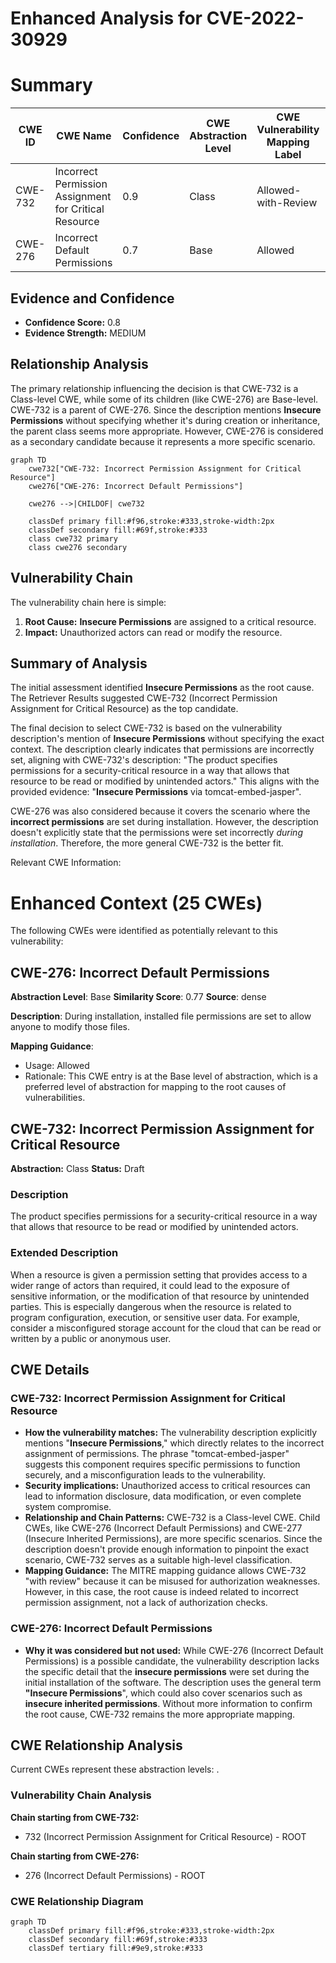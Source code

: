 # Enhanced Analysis for CVE-2022-30929

# Summary
| CWE ID | CWE Name | Confidence | CWE Abstraction Level | CWE Vulnerability Mapping Label | CWE-Vulnerability Mapping Notes |
|---|---|---|---|---|---|
| CWE-732 | Incorrect Permission Assignment for Critical Resource | 0.9 | Class | Allowed-with-Review | Primary CWE |
| CWE-276 | Incorrect Default Permissions | 0.7 | Base | Allowed | Secondary Candidate |

## Evidence and Confidence

*   **Confidence Score:** 0.8
*   **Evidence Strength:** MEDIUM

## Relationship Analysis
The primary relationship influencing the decision is that CWE-732 is a Class-level CWE, while some of its children (like CWE-276) are Base-level. CWE-732 is a parent of CWE-276. Since the description mentions **Insecure Permissions** without specifying whether it's during creation or inheritance, the parent class seems more appropriate. However, CWE-276 is considered as a secondary candidate because it represents a more specific scenario.

```mermaid
graph TD
    cwe732["CWE-732: Incorrect Permission Assignment for Critical Resource"]
    cwe276["CWE-276: Incorrect Default Permissions"]
    
    cwe276 -->|CHILDOF| cwe732
    
    classDef primary fill:#f96,stroke:#333,stroke-width:2px
    classDef secondary fill:#69f,stroke:#333
    class cwe732 primary
    class cwe276 secondary
```

## Vulnerability Chain
The vulnerability chain here is simple:
1.  **Root Cause:** **Insecure Permissions** are assigned to a critical resource.
2.  **Impact:** Unauthorized actors can read or modify the resource.

## Summary of Analysis
The initial assessment identified **Insecure Permissions** as the root cause. The Retriever Results suggested CWE-732 (Incorrect Permission Assignment for Critical Resource) as the top candidate.

The final decision to select CWE-732 is based on the vulnerability description's mention of **Insecure Permissions** without specifying the exact context. The description clearly indicates that permissions are incorrectly set, aligning with CWE-732's description: "The product specifies permissions for a security-critical resource in a way that allows that resource to be read or modified by unintended actors." This aligns with the provided evidence: "**Insecure Permissions** via tomcat-embed-jasper".

CWE-276 was also considered because it covers the scenario where the **incorrect permissions** are set during installation. However, the description doesn't explicitly state that the permissions were set incorrectly *during installation*. Therefore, the more general CWE-732 is the better fit.

Relevant CWE Information:

# Enhanced Context (25 CWEs)
The following CWEs were identified as potentially relevant to this vulnerability:

## CWE-276: Incorrect Default Permissions
**Abstraction Level**: Base
**Similarity Score**: 0.77
**Source**: dense

**Description**:
During installation, installed file permissions are set to allow anyone to modify those files.

**Mapping Guidance**:
- Usage: Allowed
- Rationale: This CWE entry is at the Base level of abstraction, which is a preferred level of abstraction for mapping to the root causes of vulnerabilities.

## CWE-732: Incorrect Permission Assignment for Critical Resource
**Abstraction:** Class
**Status:** Draft

### Description
The product specifies permissions for a security-critical resource in a way that allows that resource to be read or modified by unintended actors.

### Extended Description
When a resource is given a permission setting that provides access to a wider range of actors than required, it could lead to the exposure of sensitive information, or the modification of that resource by unintended parties. This is especially dangerous when the resource is related to program configuration, execution, or sensitive user data. For example, consider a misconfigured storage account for the cloud that can be read or written by a public or anonymous user.

## CWE Details

### CWE-732: Incorrect Permission Assignment for Critical Resource
*   **How the vulnerability matches:** The vulnerability description explicitly mentions "**Insecure Permissions**," which directly relates to the incorrect assignment of permissions. The phrase "tomcat-embed-jasper" suggests this component requires specific permissions to function securely, and a misconfiguration leads to the vulnerability.
*   **Security implications:** Unauthorized access to critical resources can lead to information disclosure, data modification, or even complete system compromise.
*   **Relationship and Chain Patterns:** CWE-732 is a Class-level CWE. Child CWEs, like CWE-276 (Incorrect Default Permissions) and CWE-277 (Insecure Inherited Permissions), are more specific scenarios. Since the description doesn't provide enough information to pinpoint the exact scenario, CWE-732 serves as a suitable high-level classification.
*   **Mapping Guidance:** The MITRE mapping guidance allows CWE-732 "with review" because it can be misused for authorization weaknesses. However, in this case, the root cause is indeed related to incorrect permission assignment, not a lack of authorization checks.

### CWE-276: Incorrect Default Permissions
*   **Why it was considered but not used:** While CWE-276 (Incorrect Default Permissions) is a possible candidate, the vulnerability description lacks the specific detail that the **insecure permissions** were set during the initial installation of the software. The description uses the general term **"Insecure Permissions**", which could also cover scenarios such as **insecure inherited permissions**. Without more information to confirm the root cause, CWE-732 remains the more appropriate mapping.


## CWE Relationship Analysis

Current CWEs represent these abstraction levels: .


### Vulnerability Chain Analysis

**Chain starting from CWE-732:**
- 732 (Incorrect Permission Assignment for Critical Resource) - ROOT


**Chain starting from CWE-276:**
- 276 (Incorrect Default Permissions) - ROOT



### CWE Relationship Diagram

```mermaid
graph TD
    classDef primary fill:#f96,stroke:#333,stroke-width:2px
    classDef secondary fill:#69f,stroke:#333
    classDef tertiary fill:#9e9,stroke:#333
```